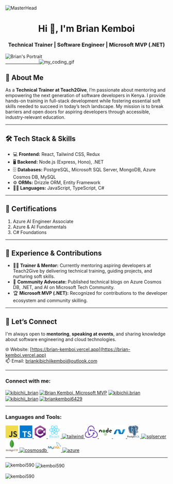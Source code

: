 ![MasterHead](https://webitexperts.com/images/banner1_1.gif)

<h1 align="center">Hi 👋, I'm Brian Kemboi</h1>
<h3 align="center">Technical Trainer | Software Engineer | Microsoft MVP (.NET)</h3>
<img align="center" alt="Brian's Portrait" width="200" src="https://drive.google.com/uc?export=view&id=1S8CFKs6ySB-agquj-aK1NAyybR5VlZux" />

<img align="right" alt="my_coding_gif" width="400" src="https://cdn.dribbble.com/users/1162077/screenshots/3848914/programmer.gif">

---

## 💼 About Me

As a **Technical Trainer at Teach2Give**, I’m passionate about mentoring and empowering the next generation of software developers in Kenya. I provide hands-on training in full-stack development while fostering essential soft skills needed to succeed in today’s tech landscape. My mission is to break barriers and open doors for aspiring developers through accessible, industry-relevant education.

---

## 🛠 Tech Stack & Skills

- 💻 **Frontend:** React, Tailwind CSS, Redux  
- 🖥 **Backend:** Node.js (Express, Hono), .NET  
- 🗄 **Databases:** PostgreSQL, Microsoft SQL Server, MongoDB, Azure Cosmos DB, MySQL  
- ⚙️ **ORMs:** Drizzle ORM, Entity Framework  
- 👨‍💻 **Languages:** JavaScript, TypeScript, C#  

---

## 📜 Certifications

1. Azure AI Engineer Associate  
2. Azure & AI Fundamentals  
3. C# Foundations

---

## 🌟 Experience & Contributions

- 👨‍🏫 **Trainer & Mentor:** Currently mentoring aspiring developers at Teach2Give by delivering technical training, guiding projects, and nurturing soft skills.  
- 📝 **Community Advocate:** Published technical blogs on Azure Cosmos DB, .NET, and AI on Microsoft Tech Community.  
- 🏆 **Microsoft MVP (.NET):** Recognized for contributions to the developer ecosystem and community skilling.

---

## 🤝 Let’s Connect

I'm always open to **mentoring**, **speaking at events**, and sharing knowledge about software engineering and cloud technologies.  

🌐 Website: [https://brian-kemboi.vercel.app](https://brian-kemboi.vercel.app)  
📫 Email: briankibichiikemboi@outlook.com

---

<h3 align="left">Connect with me:</h3>
<p align="left">
<a href="https://x.com/kibichii_brian" target="blank"><img align="center" src="https://raw.githubusercontent.com/rahuldkjain/github-profile-readme-generator/master/src/images/icons/Social/twitter.svg" alt="kibichii_brian" height="30" width="40" /></a>
<a href="https://www.linkedin.com/in/kibichii-brian" target="blank"><img align="center" src="https://raw.githubusercontent.com/rahuldkjain/github-profile-readme-generator/master/src/images/icons/Social/linked-in-alt.svg" alt="Brian Kemboi, Microsoft MVP " height="30" width="40" /></a>
<a href="https://facebook.com/kibichii.brian" target="blank"><img align="center" src="https://raw.githubusercontent.com/rahuldkjain/github-profile-readme-generator/master/src/images/icons/Social/facebook.svg" alt="kibichii.brian" height="30" width="40" /></a>
<a href="https://www.instagram.com/kibichii_brian" target="blank"><img align="center" src="https://raw.githubusercontent.com/rahuldkjain/github-profile-readme-generator/master/src/images/icons/Social/instagram.svg" alt="kibichii_brian" height="30" width="40" /></a>
<a href="https://www.youtube.com/@briankemboi6429" target="blank"><img align="center" src="https://raw.githubusercontent.com/rahuldkjain/github-profile-readme-generator/master/src/images/icons/Social/youtube.svg" alt="briankemboi6429" height="30" width="40" /></a>
</p>

---

<h3 align="left">Languages and Tools:</h3>
<p align="left"> 
  <!-- Languages -->
  <a href="https://developer.mozilla.org/en-US/docs/Web/JavaScript" target="_blank" rel="noreferrer">
    <img src="https://raw.githubusercontent.com/devicons/devicon/master/icons/javascript/javascript-original.svg" alt="javascript" width="40" height="40"/>
  </a>
  <a href="https://www.typescriptlang.org/" target="_blank" rel="noreferrer">
    <img src="https://raw.githubusercontent.com/devicons/devicon/master/icons/typescript/typescript-original.svg" alt="typescript" width="40" height="40"/>
  </a>
  <a href="https://docs.microsoft.com/en-us/dotnet/csharp/" target="_blank" rel="noreferrer">
    <img src="https://raw.githubusercontent.com/devicons/devicon/master/icons/csharp/csharp-original.svg" alt="csharp" width="40" height="40"/>
  </a>

  <!-- Frontend -->
  <a href="https://reactjs.org/" target="_blank" rel="noreferrer">
    <img src="https://raw.githubusercontent.com/devicons/devicon/master/icons/react/react-original-wordmark.svg" alt="react" width="40" height="40"/>
  </a>
  <a href="https://tailwindcss.com/" target="_blank" rel="noreferrer">
    <img src="https://www.vectorlogo.zone/logos/tailwindcss/tailwindcss-icon.svg" alt="tailwind" width="40" height="40"/>
  </a>
  <a href="https://redux.js.org/" target="_blank" rel="noreferrer">
    <img src="https://raw.githubusercontent.com/devicons/devicon/master/icons/redux/redux-original.svg" alt="redux" width="40" height="40"/>
  </a>

  <!-- Backend -->
  <a href="https://nodejs.org/en" target="_blank" rel="noreferrer">
    <img src="https://raw.githubusercontent.com/devicons/devicon/master/icons/nodejs/nodejs-original-wordmark.svg" alt="nodejs" width="40" height="40"/>
  </a>
  <a href="https://dotnet.microsoft.com/" target="_blank" rel="noreferrer">
    <img src="https://raw.githubusercontent.com/devicons/devicon/master/icons/dot-net/dot-net-original.svg" alt="dotnet" width="40" height="40"/>
  </a>

  <!-- Databases -->
  <a href="https://www.postgresql.org/" target="_blank" rel="noreferrer">
    <img src="https://raw.githubusercontent.com/devicons/devicon/master/icons/postgresql/postgresql-original-wordmark.svg" alt="postgresql" width="40" height="40"/>
  </a>
  <a href="https://www.microsoft.com/en-us/sql-server" target="_blank" rel="noreferrer">
    <img src="https://www.svgrepo.com/show/303229/microsoft-sql-server-logo.svg" alt="sqlserver" width="40" height="40"/>
  </a>
  <a href="https://www.mongodb.com/" target="_blank" rel="noreferrer">
    <img src="https://raw.githubusercontent.com/devicons/devicon/master/icons/mongodb/mongodb-original-wordmark.svg" alt="mongodb" width="40" height="40"/>
  </a>
  <a href="https://learn.microsoft.com/en-us/azure/cosmos-db/" target="_blank" rel="noreferrer">
    <img src="https://azure.microsoft.com/svghandler/cosmos-db/?width=600&height=315" alt="cosmosdb" width="40" height="40"/>
  </a>
  <a href="https://www.mysql.com/" target="_blank" rel="noreferrer">
    <img src="https://raw.githubusercontent.com/devicons/devicon/master/icons/mysql/mysql-original-wordmark.svg" alt="mysql" width="40" height="40"/>
  </a>

  <!-- Cloud -->
  <a href="https://azure.microsoft.com/en-in/" target="_blank" rel="noreferrer">
    <img src="https://www.vectorlogo.zone/logos/microsoft_azure/microsoft_azure-icon.svg" alt="azure" width="40" height="40"/>
  </a>
</p>

---

<p><img align="left" src="https://github-readme-stats.vercel.app/api/top-langs?username=kemboi590&show_icons=true&locale=en&layout=compact" alt="kemboi590" /></p>

<p>&nbsp;<img align="center" src="https://github-readme-stats.vercel.app/api?username=kemboi590&show_icons=true&locale=en" alt="kemboi590" /></p>

<p><img align="center" src="https://github-readme-streak-stats.herokuapp.com/?user=kemboi590&" alt="kemboi590" /></p>
